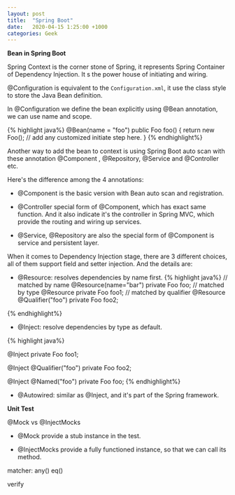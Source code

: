 ```yaml
---
layout: post
title:  "Spring Boot"
date:   2020-04-15 1:25:00 +1000
categories: Geek
---
```


**Bean in Spring Boot**

Spring Context is the corner stone of Spring, it represents Spring Container of Dependency Injection. It
s the power house of initiating and wiring.

@Configuration is equivalent to the `Configuration.xml`, it use the class style to store the Java Bean definition.
  
In @Configuration we define the bean explicitly using @Bean annotation, we can use name and scope.

{% highlight java%}
@Bean(name = "foo")
public Foo foo() {
   return new Foo(); // add any customized initiate step here.
}
{% endhighlight%}

Another way to add the bean to context is using Spring Boot auto scan with these annotation @Component , @Repository, @Service and @Controller etc.

Here's the difference among the 4 annotations:

- @Component is the basic version with Bean auto scan and registration.

- @Controller special form of @Component, which has exact same function. And it also indicate it's the controller in Spring MVC, which provide the routing and wiring up services.

- @Service, @Repository are also the special form of @Component is service and persistent layer.

When it comes to Dependency Injection stage, there are 3 different choices, all of them support field and setter injection. And the details  are:

- @Resource: resolves dependencies by name first.
{% highlight java%}
// matched by name
@Resource(name="bar")
private Foo foo;
// matched by type
@Resource
private Foo foo1;
// matched by qualifier
@Resource
@Qualifier("foo")
private Foo foo2;

{% endhighlight%}

- @Inject: resolve dependencies by type as default.

{% highlight java%}

@Inject
private Foo foo1;

@Inject
@Qualifier("foo")
private Foo foo2;

@Inject
@Named("foo")
private Foo foo;
{% endhighlight%}

- @Autowired: similar as @Inject, and it's part of the Spring framework.

**Unit Test**

@Mock vs @InjectMocks

- @Mock provide a stub instance in the test.

- @InjectMocks provide a fully functioned instance, so that we can call its method.

matcher: any() eq()

verify

